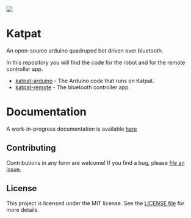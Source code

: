 ![](https://raw.githubusercontent.com/kaelhem/katpat/master/resources/logo.png)

# Katpat
An open-source arduino quadruped bot driven over bluetooth.

In this repository you will find the code for the robot and for the remote controller app.

+ [katpat-arduino](katpat-arduino/README.md) - The Arduino code that runs on Katpat.
+ [katpat-remote](katpat-remote/README.md) - The bluetooth controller app.

# Documentation

A work-in-progress documentation is available [here](https://kaelhem.github.io/katpat/documentation)

## Contributing

Contributions in any form are welcome! If you find a bug, please [file an issue.](https://github.com/kaelhem/katpat/issues)

## License

This project is licensed under the MIT license. See the [LICENSE file](./LICENSE.md) for more details.



